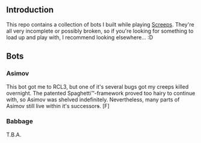 ## Introduction

This repo contains a collection of bots I built while playing [Screeps](https://screeps.com). They're all very incomplete or possibly broken, so if you're looking for something to load up and play with, I recommend looking elsewhere… :D

## Bots

### Asimov

This bot got me to RCL3, but one of it's several bugs got my creeps killed overnight. The patented Spaghetti&trade;-framework proved too hairy to continue with, so Asimov was shelved indefinitely. Nevertheless, many parts of Asimov still live within it's successor~~s~~. \[F\]

### Babbage

T.B.A.
